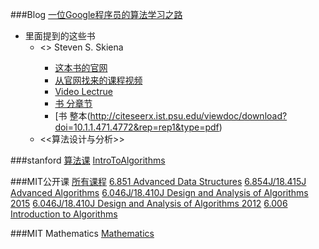 ###Blog
[一位Google程序员的算法学习之路](http://mp.weixin.qq.com/s?__biz=MzAxNDI5NzEzNg==&mid=402273196&idx=1&sn=ef5ec5392a2f3e22d511f51c49772a4f&scene=5&srcid=0601ne1JzGS7EcK77VDp2YaU#rd)
* 里面提到的这些书
  * <<The Algorithm Design Manual>> Steven S. Skiena
    * [这本书的官网](http://www.algorist.com/)
    * [从官网找来的课程视频](https://echocontent.sinc.stonybrook.edu/ess/portal/section/8238115b-bb60-46ca-a213-ca979f47d0c7)
    * [Video Lectrue](http://www3.cs.stonybrook.edu/~algorith/video-lectures/)
    * [书 分章节](http://galaxy.lamar.edu/~sandrei/acm/TextBooks/AlgorithmDesignManual/) 
    * [书 整本(http://citeseerx.ist.psu.edu/viewdoc/download?doi=10.1.1.471.4772&rep=rep1&type=pdf)
  * <<算法设计与分析>>

###stanford
[算法课](http://web.stanford.edu/class/cs161/)
[IntroToAlgorithms](http://openclassroom.stanford.edu/MainFolder/CoursePage.php?course=IntroToAlgorithms)

###MIT公开课
[所有课程](http://ocw.mit.edu/courses/)
[6.851 Advanced Data Structures](http://ocw.mit.edu/courses/electrical-engineering-and-computer-science/6-851-advanced-data-structures-spring-2012/#)
[6.854J/18.415J Advanced Algorithms](http://ocw.mit.edu/courses/electrical-engineering-and-computer-science/6-854j-advanced-algorithms-fall-2008/)
[6.046J/18.410J Design and Analysis of Algorithms 2015](http://ocw.mit.edu/courses/electrical-engineering-and-computer-science/6-046j-design-and-analysis-of-algorithms-spring-2015/index.htm)
[6.046J/18.410J Design and Analysis of Algorithms 2012](http://ocw.mit.edu/courses/electrical-engineering-and-computer-science/6-046j-design-and-analysis-of-algorithms-spring-2012/)
[6.006 Introduction to Algorithms](http://ocw.mit.edu/courses/electrical-engineering-and-computer-science/6-006-introduction-to-algorithms-fall-2011/)

###MIT Mathematics
[Mathematics](http://ocw.mit.edu/courses/mathematics/)

